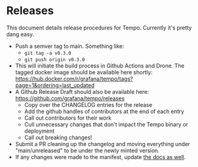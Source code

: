 # Releases

This document details release procedures for Tempo.  Currently it's pretty dang easy.

- Push a semver tag to main.  Something like:
  - `git tag -a v0.3.0`
  - `git push origin v0.3.0`
- This will initiate the build process in Github Actions and Drone.  The tagged docker image should
  be available here shortly: https://hub.docker.com/r/grafana/tempo/tags?page=1&ordering=last_updated
- A Github Release Draft should also be available here:  https://github.com/grafana/tempo/releases
  - Copy over the CHANGELOG entries for the release
  - Add the github handles of contributors at the end of each entry
  - Call out contributors for their work
  - Cull unnecessary changes that don't impact the Tempo binary or deployment
  - Call out breaking changes!
- Submit a PR cleaning up the changelog and moving everything under "main/unreleased" to be under
  the newly minted version.
- If any changes were made to the manifest, update [the docs as well](https://grafana.com/docs/tempo/latest/configuration/manifest/).